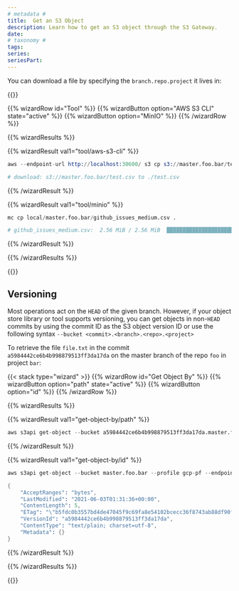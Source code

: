 ```yaml
---
# metadata # 
title:  Get an S3 Object
description: Learn how to get an S3 object through the S3 Gateway.
date: 
# taxonomy #
tags: 
series:
seriesPart:
--- 
```


You can download a file by specifying the `branch.repo.project` it lives in:

{{<stack type="wizard" >}}

{{% wizardRow id="Tool" %}}
{{% wizardButton option="AWS S3 CLI" state="active" %}}
{{% wizardButton option="MinIO" %}}
{{% /wizardRow %}}

{{% wizardResults %}}

{{% wizardResult val1="tool/aws-s3-cli" %}}

```s
aws --endpoint-url http://localhost:30600/ s3 cp s3://master.foo.bar/test.csv .

# download: s3://master.foo.bar/test.csv to ./test.csv
```

{{% /wizardResult %}}

{{% wizardResult val1="tool/minio" %}}

```s
mc cp local/master.foo.bar/github_issues_medium.csv .

# github_issues_medium.csv:  2.56 MiB / 2.56 MiB  ▓▓▓▓▓▓▓▓▓▓▓▓▓▓▓▓▓▓▓▓▓▓▓▓▓▓▓▓▓▓▓▓▓▓▓▓▓ 100.00% 1.26 MiB/s 2s
```

{{% /wizardResult %}}

{{% /wizardResults %}}

{{</stack>}}

 
 ## Versioning
Most operations act on the `HEAD` of the given branch. However, if your object
store library or tool supports versioning, you can get objects in non-`HEAD`
commits by using the commit ID as the S3 object version ID or use the following syntax `--bucket <commit>.<branch>.<repo>.<project>`

To retrieve the file `file.txt` in the commit `a5984442ce6b4b998879513ff3da17da` on the master branch of the repo `foo` in project `bar`:


{{< stack type="wizard" >}}
{{% wizardRow id="Get Object By" %}}
{{% wizardButton option="path" state="active" %}}
{{% wizardButton option="id" %}}
{{% /wizardRow %}}

{{% wizardResults %}}

{{% wizardResult val1="get-object-by/path" %}}

```s
aws s3api get-object --bucket a5984442ce6b4b998879513ff3da17da.master.foo.bar  --profile gcp-pf --endpoint http://localhost:30600 --key file.txt export.txt
```
{{% /wizardResult %}}

{{% wizardResult val1="get-object-by/id" %}}
```s
aws s3api get-object --bucket master.foo.bar --profile gcp-pf --endpoint http://localhost:30600 --key file.txt --version-id a5984442ce6b4b998879513ff3da17da export.txt
```
```s
{
    "AcceptRanges": "bytes",
    "LastModified": "2021-06-03T01:31:36+00:00",
    "ContentLength": 5,
    "ETag": "\"b5fdc0b3557bd4de47045f9c69fa8e54102bcecc36f8743ab88df90f727ff899\"",
    "VersionId": "a5984442ce6b4b998879513ff3da17da",
    "ContentType": "text/plain; charset=utf-8",
    "Metadata": {}
}
```
{{% /wizardResult %}}

{{% /wizardResults %}}

{{</stack>}}